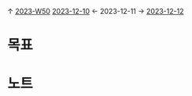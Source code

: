 
↑ [2023-W50](2023-W50.md)
[2023-12-10](2023-12-10.md) ← 2023-12-11 → [2023-12-12](2023-12-12.md)


# 목표



# 노트




